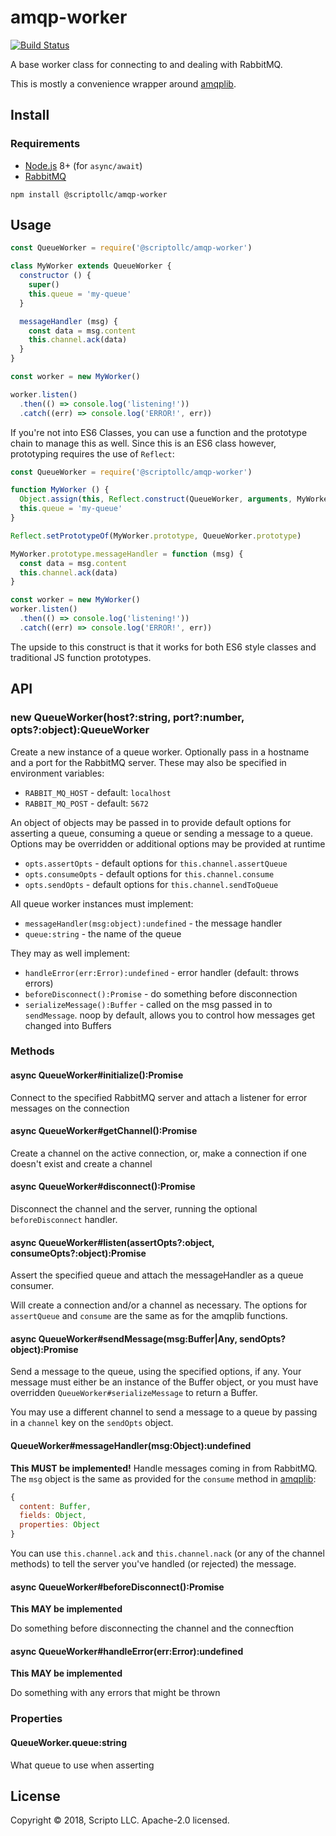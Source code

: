 # amqp-worker

[![Build Status](https://travis-ci.org/scriptoLLC/amqp-worker.svg?branch=master)](https://travis-ci.org/scriptoLLC/amqp-worker)

A base worker class for connecting to and dealing with RabbitMQ.

This is mostly a convenience wrapper around [amqplib](http://www.squaremobius.net/amqp.node/).

## Install

### Requirements

- [Node.js](https://nodejs.org/en/download/) 8+ (for `async/await`)
- [RabbitMQ](https://www.rabbitmq.com/)

```
npm install @scriptollc/amqp-worker
```

## Usage

```js
const QueueWorker = require('@scriptollc/amqp-worker')

class MyWorker extends QueueWorker {
  constructor () {
    super()
    this.queue = 'my-queue'
  }

  messageHandler (msg) {
    const data = msg.content
    this.channel.ack(data)
  }
}

const worker = new MyWorker()

worker.listen()
  .then(() => console.log('listening!'))
  .catch((err) => console.log('ERROR!', err))
```

If you're not into ES6 Classes, you can use a function and the prototype chain
to manage this as well. Since this is an ES6 class however, prototyping
requires the use of `Reflect`:

```js
const QueueWorker = require('@scriptollc/amqp-worker')

function MyWorker () {
  Object.assign(this, Reflect.construct(QueueWorker, arguments, MyWorker))
  this.queue = 'my-queue'
}

Reflect.setPrototypeOf(MyWorker.prototype, QueueWorker.prototype)

MyWorker.prototype.messageHandler = function (msg) {
  const data = msg.content
  this.channel.ack(data)
}

const worker = new MyWorker()
worker.listen()
  .then(() => console.log('listening!'))
  .catch((err) => console.log('ERROR!', err))
```

The upside to this construct is that it works for both ES6 style classes
and traditional JS function prototypes.

## API

### new QueueWorker(host?:string, port?:number, opts?:object):QueueWorker
Create a new instance of a queue worker. Optionally pass in a hostname
and a port for the RabbitMQ server.  These may also be specified in environment
variables:

* `RABBIT_MQ_HOST` - default: `localhost`
* `RABBIT_MQ_POST` - default: `5672`

An object of objects may be passed in to provide default options for asserting
a queue, consuming a queue or sending a message to a queue. Options may be
overridden or additional options may be provided at runtime

* `opts.assertOpts` - default options for `this.channel.assertQueue`
* `opts.consumeOpts` - default options for `this.channel.consume`
* `opts.sendOpts` - default options for `this.channel.sendToQueue`

All queue worker instances must implement:

* `messageHandler(msg:object):undefined` - the message handler
* `queue:string` - the name of the queue

They may as well implement:

* `handleError(err:Error):undefined` - error handler (default: throws errors)
* `beforeDisconnect():Promise` - do something before disconnection
* `serializeMessage():Buffer` - called on the msg passed in to `sendMessage`.
    noop by default, allows you to control how messages get changed into Buffers

### Methods
#### async QueueWorker#initialize():Promise
Connect to the specified RabbitMQ server and attach a listener for error
messages on the connection

#### async QueueWorker#getChannel():Promise
Create a channel on the active connection, or, make a connection if one doesn't
exist and create a channel

#### async QueueWorker#disconnect():Promise
Disconnect the channel and the server, running the optional `beforeDisconnect`
handler.

#### async QueueWorker#listen(assertOpts?:object, consumeOpts?:object):Promise
Assert the specified queue and attach the messageHandler as a queue consumer.

Will create a connection and/or a channel as necessary.  The options for `assertQueue`
and `consume` are the same as for the amqplib functions.

#### async QueueWorker#sendMessage(msg:Buffer|Any, sendOpts?object):Promise
Send a message to the queue, using the specified options, if any.  Your message
must either be an instance of the Buffer object, or you must have overridden
`QueueWorker#serializeMessage` to return a Buffer.

You may use a different channel to send a message to a queue by passing in a `channel`
key on the `sendOpts` object.

#### QueueWorker#messageHandler(msg:Object):undefined
**This MUST be implemented!**
Handle messages coming in from RabbitMQ.  The `msg` object is the same
as provided for the `consume` method in [amqplib](http://www.squaremobius.net/amqp.node/channel_api.html#channelconsume):

```js
{
  content: Buffer,
  fields: Object,
  properties: Object
}
```

You can use `this.channel.ack` and `this.channel.nack` (or any of the channel
methods) to tell the server you've handled (or rejected) the message.

#### async QueueWorker#beforeDisconnect():Promise
**This MAY be implemented**

Do something before disconnecting the channel and the connecftion

#### async QueueWorker#handleError(err:Error):undefined
**This MAY be implemented**

Do something with any errors that might be thrown

### Properties
#### QueueWorker.queue:string
What queue to use when asserting


## License
Copyright © 2018, Scripto LLC. Apache-2.0 licensed.
